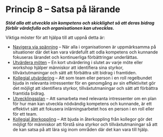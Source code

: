# Princip 8 – Satsa på lärande


**_Stöd alla att utveckla sin kompetens och skicklighet så att deras bidrag förblir värdefulla och organisationen kan utvecklas._**

Viktiga möster för att hjälpa till att uppnå detta är:

-   [Navigera via spänning](section:navigate-via-tension) – När alla i organisationen är uppmärksamma på situationer där det kan vara värdefullt att odla kompetens och kunnande fokuseras lärandet och kontinuerliga förbättringar underlättas.
-   [Utvärdera möten](section:evaluate-meetings) – En kort utvärdering i slutet av varje möte eller workshop hjälper människor att identifiera sina styrkor, tillväxtutmaningar och sätt att förbättra sitt bidrag i framtiden.
-   [Kollegial utvärdering](section:peer-review) – Att som team eller person i en roll regelbundet bjuda in relevanta intressenter för en genomgång av sin effektivitet gör det möjligt att identifiera styrkor, tillväxtutmaningar och sätt att förbättra framtida bidrag.
-   [Utvecklingsplan](section:development-plan) – Att samarbeta med relevanta intressenter om en plan för hur man kan utveckla nödvändig kompetens och kunnande, är ett effektivt sätt att fokusera inlärningsarbetet hos en person i en roll eller för ett team.
-   [Kollegial återkoppling](section:peer-feedback) – Att bjuda in återkoppling från kollegor gör det möjligt för människor att förstå sina styrkor och tillväxtutmaningar så att de kan satsa på att lära sig inom områden där det kan vara till hjälp.
